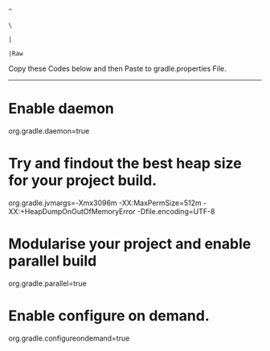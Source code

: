                                                                                              ^
                                                                                              \
                                                                                               | 
                                                                                               |Raw
Copy these Codes below and then Paste to gradle.properties File.                              
_______________________________________________________________________

# Enable daemon 
org.gradle.daemon=true

# Try and findout the best heap size for your project build.
org.gradle.jvmargs=-Xmx3096m -XX:MaxPermSize=512m -XX:+HeapDumpOnOutOfMemoryError -Dfile.encoding=UTF-8

# Modularise your project and enable parallel build
org.gradle.parallel=true

# Enable configure on demand.
org.gradle.configureondemand=true



